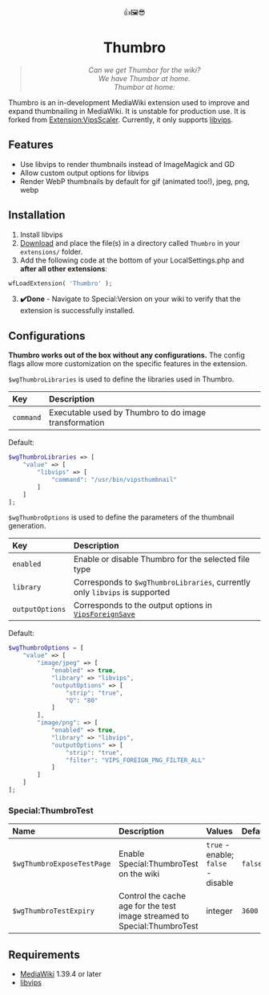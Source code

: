 <div align="center">
👍🖼️😎
<h1>Thumbro</h1>
<blockquote><p><i>Can we get Thumbor for the wiki?<br>
We have Thumbor at home.<br>
Thumbor at home:
</i></p></blockquote>
</div>

Thumbro is an in-development MediaWiki extension used to improve and expand thumbnailing in MediaWiki. It is unstable for production use. It is forked from [Extension:VipsScaler](https://www.mediawiki.org/wiki/Extension:VipsScaler). Currently, it only supports [libvips](https://www.libvips.org).

## Features
- Use libvips to render thumbnails instead of ImageMagick and GD
- Allow custom output options for libvips
- Render WebP thumbnails by default for gif (animated too!), jpeg, png, webp

## Installation
1. Install libvips
2. [Download](https://github.com/StarCitizenTools/mediawiki-extensions-Thumbro/archive/main.zip) and place the file(s) in a directory called `Thumbro` in your `extensions/` folder.
3. Add the following code at the bottom of your LocalSettings.php and **after all other extensions**:
```php
wfLoadExtension( 'Thumbro' );
```
3. **✔️Done** - Navigate to Special:Version on your wiki to verify that the extension is successfully installed.

## Configurations
**Thumbro works out of the box without any configurations.** The config flags allow more customization on the specific features in the extension.

`$wgThumbroLibraries` is used to define the libraries used in Thumbro.

Key | Description 
:--- | :--- 
`command` | Executable used by Thumbro to do image transformation

Default:
```php
$wgThumbroLibraries => [
	"value" => [
		"libvips" => [
			"command": "/usr/bin/vipsthumbnail"
		]
	]
];
```
`$wgThumbroOptions` is used to define the parameters of the thumbnail generation.

Key | Description 
:--- | :--- 
`enabled` | Enable or disable Thumbro for the selected file type
`library` | Corresponds to `$wgThumbroLibraries`, currently only `libvips` is supported
`outputOptions` | Corresponds to the output options in [`VipsForeignSave`](https://www.libvips.org/API/current/VipsForeignSave.html)

Default:
```php
$wgThumbroOptions = [
	"value" => [
		"image/jpeg" => [
			"enabled" => true,
			"library" => "libvips",
			"outputOptions" => [
				"strip": "true",
				"Q": "80"
			]
		],
		"image/png": => [
			"enabled" => true,
			"library" => "libvips",
			"outputOptions" => [
				"strip": "true",
				"filter": "VIPS_FOREIGN_PNG_FILTER_ALL"
			]
		]
	]
];
```
### Special:ThumbroTest
Name | Description | Values | Default
:--- | :--- | :--- | :---
`$wgThumbroExposeTestPage` | Enable Special:ThumbroTest on the wiki | `true` - enable; `false` - disable | `false`
`$wgThumbroTestExpiry` | Control the cache age for the test image streamed to Special:ThumbroTest | integer | `3600`

## Requirements
* [MediaWiki](https://www.mediawiki.org) 1.39.4 or later
* [libvips](https://www.libvips.org)
